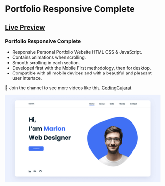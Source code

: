 # Portfolio Responsive Complete
## [Live Preview](https://amanayak.github.io/Create-Responsive-Personal-Portfolio-Website/)
### Portfolio Responsive Complete

- Responsive Personal Portfolio Website HTML CSS & JavaScript.
- Contains animations when scrolling.
- Smooth scrolling in each section.
- Developed first with the Mobile First methodology, then for desktop.
- Compatible with all mobile devices and with a beautiful and pleasant user interface.

💙 Join the channel to see more videos like this. [CodingGujarat](https://www.youtube.com/@codinggujarat)

![preview img](/preview.png)

